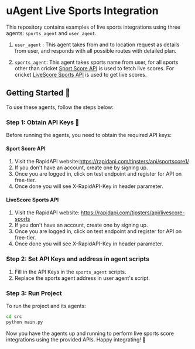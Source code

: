 # uAgent Live Sports Integration

This repository contains examples of live sports integrations using three agents: `sports_agent` and `user_agent`.

1. `user_agent` : This agent takes from and to location request as details from user, and responds with all possible routes with detailed plan.

2. `sports_agent`: This agent takes sports name from user, for all sports other than cricket [Sport Score API](https://rapidapi.com/tipsters/api/sportscore1/) is used to fetch live scores. For cricket [LiveScore Sports API](https://rapidapi.com/tipsters/api/livescore-sports) is used to get live scores.

## Getting Started 🚀

To use these agents, follow the steps below:

### Step 1: Obtain API Keys 🔑

Before running the agents, you need to obtain the required API keys:

#### Sport Score API

1. Visit the RapidAPI website:https://rapidapi.com/tipsters/api/sportscore1/
2. If you don't have an account, create one by signing up.
3. Once you are logged in, click on test endpoint and register for API on free-tier.
4. Once done you will see X-RapidAPI-Key in header parameter.

#### LiveScore Sports API

1. Visit the RapidAPI website: https://rapidapi.com/tipsters/api/livescore-sports
2. If you don't have an account, create one by signing up.
3. Once you are logged in, click on test endpoint and register for API on free-tier.
4. Once done you will see X-RapidAPI-Key in header parameter.

### Step 2: Set API Keys and address in agent scripts

1. Fill in the API Keys in the `sports_agent` scripts.
2. Replace the sports agent address in user agent's script.

### Step 3: Run Project

To run the project and its agents:

```bash
cd src
python main.py
```

Now you have the agents up and running to perform live sports score integrations using the provided APIs. Happy integrating! 🎉
